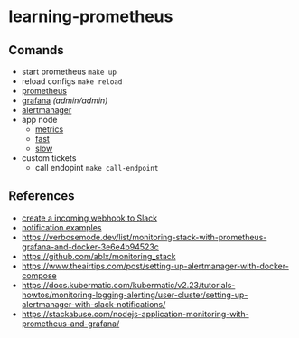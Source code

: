 # learning-prometheus

## Comands
- start prometheus `make up` 
- reload configs `make reload`
- [prometheus](http://localhost:9090/graph?g0.expr=up&g0.tab=1&g0.stacked=0&g0.show_exemplars=0&g0.range_input=1h)
- [grafana](http://localhost:3000) _(admin/admin)_
- [alertmanager](http://localhost:9093)
- app node
  - [metrics](http://localhost:8080/metrics)
  - [fast](http://localhost:8080/fast)
  - [slow](http://localhost:8080/slow)
- custom tickets
  - call endopint `make call-endpoint`

## References
- [create a incoming webhook to Slack](https://api.slack.com/messaging/webhooks)
- [notification examples](https://prometheus.io/docs/alerting/latest/notification_examples)
- https://verbosemode.dev/list/monitoring-stack-with-prometheus-grafana-and-docker-3e6e4b94523c
- https://github.com/ablx/monitoring_stack
- https://www.theairtips.com/post/setting-up-alertmanager-with-docker-compose
- https://docs.kubermatic.com/kubermatic/v2.23/tutorials-howtos/monitoring-logging-alerting/user-cluster/setting-up-alertmanager-with-slack-notifications/
- https://stackabuse.com/nodejs-application-monitoring-with-prometheus-and-grafana/
